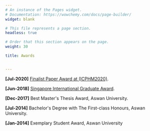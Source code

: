 ```yaml
---
# An instance of the Pages widget.
# Documentation: https://wowchemy.com/docs/page-builder/
widget: blank

# This file represents a page section.
headless: true

# Order that this section appears on the page.
weight: 30

title: Awards


---
```

**[Jul-2020]** [Finalist Paper Award at (ICPHM2020)](https://www.ntu.edu.sg/scse/news-events/news/detail/scse-phd-student-a-star-scholar-mohamed-ragab-finalist-paper-award-at-the-12th-ieee-international-conference-on-prognostics-and-health-management-(icphm2020)).

**[Jun-2018]** [Singapore International Graduate Award](https://www.a-star.edu.sg/Scholarships/for-graduate-studies/singapore-international-graduate-award-singa).

**[Dec-2017]** Best Master's Thesis Award, Aswan University.

**[Jul-2014]** Bachelor's Degree with The First-class Honours, Aswan University.

**[Jan-2014]** Exemplary Student Award, Aswan University 

